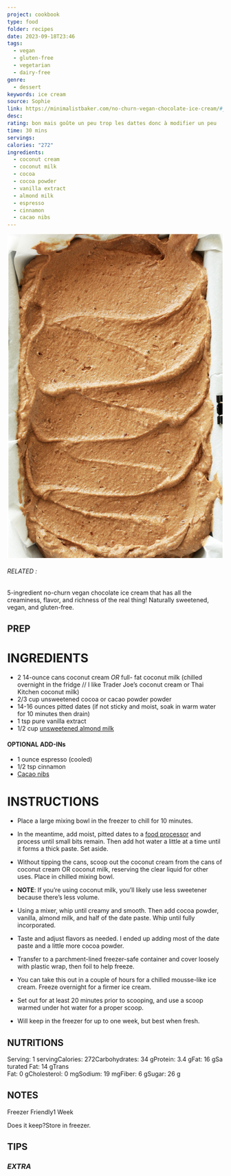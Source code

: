 ```yaml
---
project: cookbook
type: food
folder: recipes
date: 2023-09-18T23:46
tags:
  - vegan
  - gluten-free
  - vegetarian
  - dairy-free
genre:
  - dessert
keywords: ice cream
source: Sophie
link: https://minimalistbaker.com/no-churn-vegan-chocolate-ice-cream/#_a5y_p=2408296
desc: 
rating: bon mais goûte un peu trop les dattes donc à modifier un peu
time: 30 mins
servings: 
calories: "272"
ingredients:
  - coconut cream
  - coconut milk
  - cocoa
  - cocoa powder
  - vanilla extract
  - almond milk
  - espresso
  - cinnamon
  - cacao nibs
---
```


![IMAGE](image_121.png)

###### *RELATED* : 

5-ingredient no-churn vegan chocolate ice cream that has all the creaminess, flavor, and richness of the real thing! Naturally sweetened, vegan, and gluten-free.

## PREP


# INGREDIENTS

- 2 14-ounce cans coconut cream _OR_ full- fat coconut milk (chilled overnight in the fridge // I like Trader Joe’s coconut cream or Thai Kitchen coconut milk)
- 2/3 cup unsweetened cocoa or cacao powder powder
- 14-16 ounces pitted dates (if not sticky and moist, soak in warm water for 10 minutes then drain)
- 1 tsp pure vanilla extract
- 1/2 cup [unsweetened almond milk](https://minimalistbaker.com/how-to-make-almond-milk/)

#### OPTIONAL ADD-INs

- 1 ounce espresso (cooled)
- 1/2 tsp cinnamon
- [Cacao nibs](https://www.amazon.com/dp/B00DLMVHQ0/ref=as_at?creativeASIN=B00DLMVHQ0&linkCode=w61&imprToken=gNk4SF0uZOEX-8VkmsatRg&slotNum=1&tag=minimalistbaker-20)


# INSTRUCTIONS

- Place a large mixing bowl in the freezer to chill for 10 minutes.
    
- In the meantime, add moist, pitted dates to a [food processor](https://aax-us-east.amazon-adsystem.com/x/c/QqQvyuFwM5wAKbBWSUsxs8MAAAFlaHzhUQEAAAFKAbRsznI/https://www.amazon.com/dp/B00LBZOYAK/ref=as_at?creativeASIN=B00LBZOYAK&linkCode=w61&imprToken=1ANN27qilkGCO-p2pv-THQ&slotNum=39&tag=minimalistbaker-20) and process until small bits remain. Then add hot water a little at a time until it forms a thick paste. Set aside.
    
- Without tipping the cans, scoop out the coconut cream from the cans of coconut cream OR coconut milk, reserving the clear liquid for other uses. Place in chilled mixing bowl.
    
- **NOTE**: If you’re using coconut milk, you’ll likely use less sweetener because there’s less volume.
    
- Using a mixer, whip until creamy and smooth. Then add cocoa powder, vanilla, almond milk, and half of the date paste. Whip until fully incorporated.
    
- Taste and adjust flavors as needed. I ended up adding most of the date paste and a little more cocoa powder.
    
- Transfer to a parchment-lined freezer-safe container and cover loosely with plastic wrap, then foil to help freeze.
    
- You can take this out in a couple of hours for a chilled mousse-like ice cream. Freeze overnight for a firmer ice cream.
    
- Set out for at least 20 minutes prior to scooping, and use a scoop warmed under hot water for a proper scoop.
    
- Will keep in the freezer for up to one week, but best when fresh.


## NUTRITIONS

Serving: 1 servingCalories: 272Carbohydrates: 34 gProtein: 3.4 gFat: 16 gSaturated Fat: 14 gTrans Fat: 0 gCholesterol: 0 mgSodium: 19 mgFiber: 6 gSugar: 26 g

## NOTES

Freezer Friendly1 Week

Does it keep?Store in freezer.


## TIPS



### *EXTRA*



